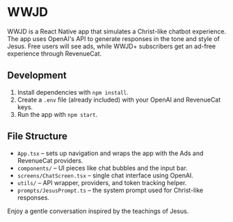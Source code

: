 # WWJD

WWJD is a React Native app that simulates a Christ-like chatbot experience. The app uses OpenAI's API to generate responses in the tone and style of Jesus. Free users will see ads, while WWJD+ subscribers get an ad-free experience through RevenueCat.

## Development

1. Install dependencies with `npm install`.
2. Create a `.env` file (already included) with your OpenAI and RevenueCat keys.
3. Run the app with `npm start`.

## File Structure

- `App.tsx` – sets up navigation and wraps the app with the Ads and RevenueCat providers.
- `components/` – UI pieces like chat bubbles and the input bar.
- `screens/ChatScreen.tsx` – single chat interface using OpenAI.
- `utils/` – API wrapper, providers, and token tracking helper.
- `prompts/JesusPrompt.ts` – the system prompt used for Christ-like responses.

Enjoy a gentle conversation inspired by the teachings of Jesus.
